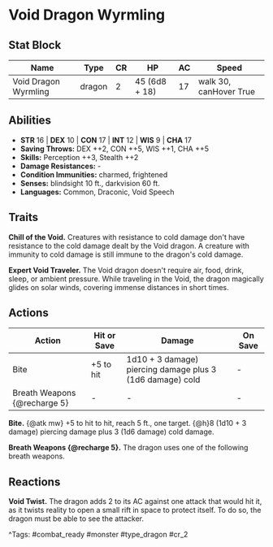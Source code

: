 # Void Dragon Wyrmling

## Stat Block

| Name | Type | CR | HP | AC | Speed |
|------|------|----|----|----|-------|
| Void Dragon Wyrmling | dragon | 2 | 45 (6d8 + 18) | 17 | walk 30, canHover True |

## Abilities

- **STR** 16 | **DEX** 10 | **CON** 17 | **INT** 12 | **WIS** 9 | **CHA** 17
- **Saving Throws:** DEX ++2, CON ++5, WIS ++1, CHA ++5  
- **Skills:** Perception ++3, Stealth ++2  
- **Damage Resistances:** -  
- **Condition Immunities:** charmed, frightened  
- **Senses:** blindsight 10 ft., darkvision 60 ft.  
- **Languages:** Common, Draconic, Void Speech

## Traits

**Chill of the Void.** Creatures with resistance to cold damage don't have resistance to the cold damage dealt by the Void dragon. A creature with immunity to cold damage is still immune to the dragon's cold damage.

**Expert Void Traveler.** The Void dragon doesn't require air, food, drink, sleep, or ambient pressure. While traveling in the Void, the dragon magically glides on solar winds, covering immense distances in short times.


## Actions

| Action | Hit or Save | Damage | On Save |
|--------|--------------|--------|----------|
| Bite | +5 to hit | 1d10 + 3 damage) piercing damage plus 3 (1d6 damage) cold | - |
| Breath Weapons {@recharge 5} | - | - | - |

**Bite.** {@atk mw} +5 to hit to hit, reach 5 ft., one target. {@h}8 (1d10 + 3 damage) piercing damage plus 3 (1d6 damage) cold damage.

**Breath Weapons {@recharge 5}.** The dragon uses one of the following breath weapons.

## Reactions

**Void Twist.** The dragon adds 2 to its AC against one attack that would hit it, as it twists reality to open a small rift in space to protect itself. To do so, the dragon must be able to see the attacker.



^Tags: #combat_ready #monster #type_dragon #cr_2